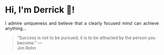 # Hi, I'm Derrick 👋!
<p align="justify">I admire uniqueness and believe that a clearly focused mind can achieve anything...</p> 
<!-- #quote-start -->
<blockquote>&ldquo;Success is not to be pursued, it is to be attracted by the person you become.&rdquo; &mdash; <footer>Jim Rohn</footer></blockquote>
<!-- #quote-end -->
